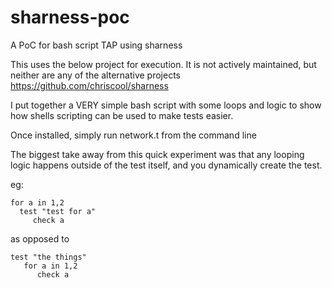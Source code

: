# sharness-poc
A PoC for bash script TAP using sharness

This uses the below project for execution. It is not actively maintained, but neither are any of the alternative projects
https://github.com/chriscool/sharness


I put together a VERY simple bash script with some loops and logic to show how shells scripting can be used to make tests easier.

Once installed, simply run network.t from the command line


The biggest take away from this quick experiment was that any looping logic happens outside of the test itself, and you dynamically create the test.

eg:
```
for a in 1,2
  test "test for a"
     check a
```

as opposed to
```
test "the things"
   for a in 1,2
      check a
```
